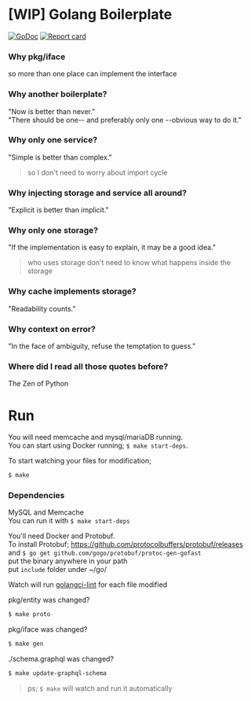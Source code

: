 # [WIP] Golang Boilerplate

[![GoDoc](https://godoc.org/github.com/rafaelsq/boiler?status.svg)](http://godoc.org/github.com/rafaelsq/boiler) [![Report card](https://goreportcard.com/badge/github.com/rafaelsq/boiler)](https://goreportcard.com/report/github.com/rafaelsq/boiler)

### Why pkg/iface
so more than one place can implement the interface

### Why another boilerplate?
"Now is better than never."  
"There should be one-- and preferably only one --obvious way to do it."

### Why only one service?
"Simple is better than complex."
> so I don't need to worry about import cycle

### Why injecting storage and service all around?
"Explicit is better than implicit."

### Why only one storage?
"If the implementation is easy to explain, it may be a good idea."
> who uses storage don't need to know what happens inside the storage

### Why cache implements storage?
"Readability counts."

### Why context on error?
"In the face of ambiguity, refuse the temptation to guess."

### Where did I read all those quotes before?
The Zen of Python

# Run

You will need memcache and mysql/mariaDB running.  
You can start using Docker running; `$ make start-deps`.

To start watching your files for modification;
```bash
$ make
```

### Dependencies
MySQL and Memcache  
You can run it with `$ make start-deps`

You'll need Docker and Protobuf.  
To install Protobuf; https://github.com/protocolbuffers/protobuf/releases and `$ go get github.com/gogo/protobuf/protoc-gen-gofast`  
put the binary anywhere in your path  
put `include` folder under ~/go/  

Watch will run [golangci-lint](https://github.com/golangci/golangci-lint) for each file modified  

pkg/entity was changed?
```bash
$ make proto
```

pkg/iface was changed?
```bash
$ make gen
```

./schema.graphql was changed?
```bash
$ make update-graphql-schema
```
> ps; `$ make` will watch and run it automatically

